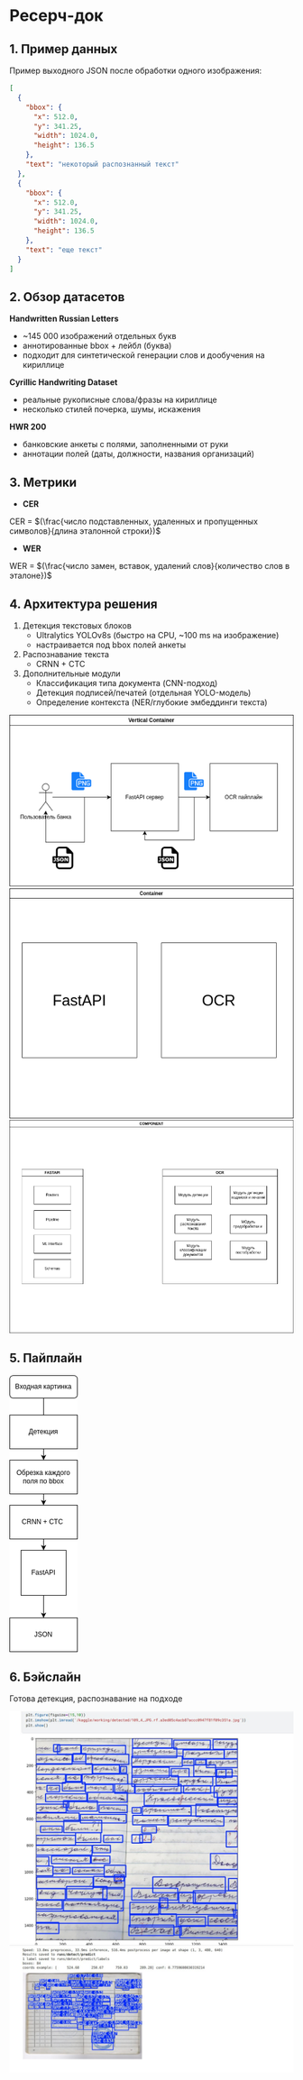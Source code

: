# Ресерч-док

## 1. Пример данных

Пример выходного JSON после обработки одного изображения:  
```json
[
  {
    "bbox": {
      "x": 512.0,
      "y": 341.25,
      "width": 1024.0,
      "height": 136.5
    },
    "text": "некоторый распознанный текст"
  },
  {
    "bbox": {
      "x": 512.0,
      "y": 341.25,
      "width": 1024.0,
      "height": 136.5
    },
    "text": "еще текст"
  }
]
```

## 2. Обзор датасетов

**Handwritten Russian Letters**

* ~145 000 изображений отдельных букв
*  аннотированные bbox + лейбл (буква)
* подходит для синтетической генерации слов и дообучения на кириллице

**Cyrillic Handwriting Dataset**

* реальные рукописные слова/фразы на кириллице
* несколько стилей почерка, шумы, искажения

**HWR 200**

* банковские анкеты с полями, заполненными от руки
* аннотации полей (даты, должности, названия организаций)

## 3. Метрики

* **CER**

CER = $(\frac{число подставленных, удаленных и пропущенных символов}{длина эталонной строки})$

* **WER**

WER = $(\frac{число замен, вставок, удалений слов}{количество слов в эталоне})$

## 4. Архитектура решения

1. Детекция текстовых блоков
    * Ultralytics YOLOv8s (быстро на CPU, ~100 ms на изображение)
    * настраивается под bbox полей анкеты
2. Распознавание текста 
    * CRNN + CTC
3. Дополнительные модули
   * Классификация типа документа (CNN-подход)
   * Детекция подписей/печатей (отдельная YOLO-модель)
   * Определение контекста (NER/глубокие эмбеддинги текста)

<img title="C4 (Context)" src="context.png">

<img title="c4 (container)" src="Container.png">

<img title="c4 (component)" src="Component.drawio.png">



## 5. Пайплайн

<img src="pipeline.png">

## 6. Бэйслайн

Готова детекция, распознавание на подходе

<img src="img1.jpg">

<img src="img2.jpg">


